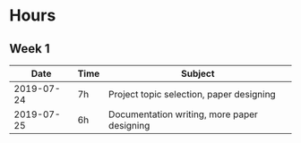 # Hours

## Week 1

| Date       | Time | Subject                                     |
| ---------- | ---- | ------------------------------------------- |
| 2019-07-24 | 7h   | Project topic selection, paper designing    |
| 2019-07-25 | 6h   | Documentation writing, more paper designing |

